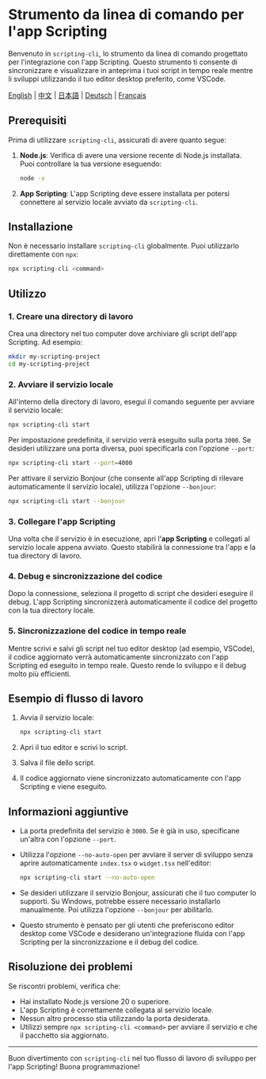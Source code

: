 # Strumento da linea di comando per l'app Scripting

Benvenuto in `scripting-cli`, lo strumento da linea di comando progettato per l'integrazione con l'app Scripting. Questo strumento ti consente di sincronizzare e visualizzare in anteprima i tuoi script in tempo reale mentre li sviluppi utilizzando il tuo editor desktop preferito, come VSCode.

[English](./README.md) | [中文](./README_zh.md) | [日本語](./README_ja.md) | [Deutsch](./README_de.md) | [Français](./README_fr.md)

## Prerequisiti

Prima di utilizzare `scripting-cli`, assicurati di avere quanto segue:

1. **Node.js**: Verifica di avere una versione recente di Node.js installata. Puoi controllare la tua versione eseguendo:

   ```bash
   node -v
   ```

2. **App Scripting**: L'app Scripting deve essere installata per potersi connettere al servizio locale avviato da `scripting-cli`.

## Installazione

Non è necessario installare `scripting-cli` globalmente. Puoi utilizzarlo direttamente con `npx`:

```bash
npx scripting-cli <command>
```

## Utilizzo

### 1. Creare una directory di lavoro

Crea una directory nel tuo computer dove archiviare gli script dell'app Scripting. Ad esempio:

```bash
mkdir my-scripting-project
cd my-scripting-project
```

### 2. Avviare il servizio locale

All'interno della directory di lavoro, esegui il comando seguente per avviare il servizio locale:

```bash
npx scripting-cli start
```

Per impostazione predefinita, il servizio verrà eseguito sulla porta `3000`. Se desideri utilizzare una porta diversa, puoi specificarla con l'opzione `--port`:

```bash
npx scripting-cli start --port=4000
```

Per attivare il servizio Bonjour (che consente all'app Scripting di rilevare automaticamente il servizio locale), utilizza l'opzione `--bonjour`:

```bash
npx scripting-cli start --bonjour
```

### 3. Collegare l'app Scripting

Una volta che il servizio è in esecuzione, apri l'**app Scripting** e collegati al servizio locale appena avviato. Questo stabilirà la connessione tra l'app e la tua directory di lavoro.

### 4. Debug e sincronizzazione del codice

Dopo la connessione, seleziona il progetto di script che desideri eseguire il debug. L'app Scripting sincronizzerà automaticamente il codice del progetto con la tua directory locale.

### 5. Sincronizzazione del codice in tempo reale

Mentre scrivi e salvi gli script nel tuo editor desktop (ad esempio, VSCode), il codice aggiornato verrà automaticamente sincronizzato con l'app Scripting ed eseguito in tempo reale. Questo rende lo sviluppo e il debug molto più efficienti.

## Esempio di flusso di lavoro

1. Avvia il servizio locale:

   ```bash
   npx scripting-cli start
   ```

2. Apri il tuo editor e scrivi lo script.

3. Salva il file dello script.

4. Il codice aggiornato viene sincronizzato automaticamente con l'app Scripting e viene eseguito.

## Informazioni aggiuntive

* La porta predefinita del servizio è `3000`. Se è già in uso, specificane un'altra con l'opzione `--port`.
* Utilizza l'opzione `--no-auto-open` per avviare il server di sviluppo senza aprire automaticamente `index.tsx` o `widget.tsx` nell'editor:

  ```bash
  npx scripting-cli start --no-auto-open
  ```
* Se desideri utilizzare il servizio Bonjour, assicurati che il tuo computer lo supporti. Su Windows, potrebbe essere necessario installarlo manualmente. Poi utilizza l'opzione `--bonjour` per abilitarlo.
* Questo strumento è pensato per gli utenti che preferiscono editor desktop come VSCode e desiderano un'integrazione fluida con l'app Scripting per la sincronizzazione e il debug del codice.

## Risoluzione dei problemi

Se riscontri problemi, verifica che:

* Hai installato Node.js versione 20 o superiore.
* L'app Scripting è correttamente collegata al servizio locale.
* Nessun altro processo stia utilizzando la porta desiderata.
* Utilizzi sempre `npx scripting-cli <command>` per avviare il servizio e che il pacchetto sia aggiornato.

---

Buon divertimento con `scripting-cli` nel tuo flusso di lavoro di sviluppo per l'app Scripting! Buona programmazione!